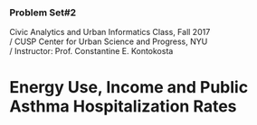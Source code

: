 ### Problem Set#2
Civic Analytics and Urban Informatics Class, Fall 2017 <br>/
CUSP Center for Urban Science and Progress, NYU <br>/
Instructor: Prof. Constantine E. Kontokosta

# Energy Use, Income and Public Asthma Hospitalization Rates 


